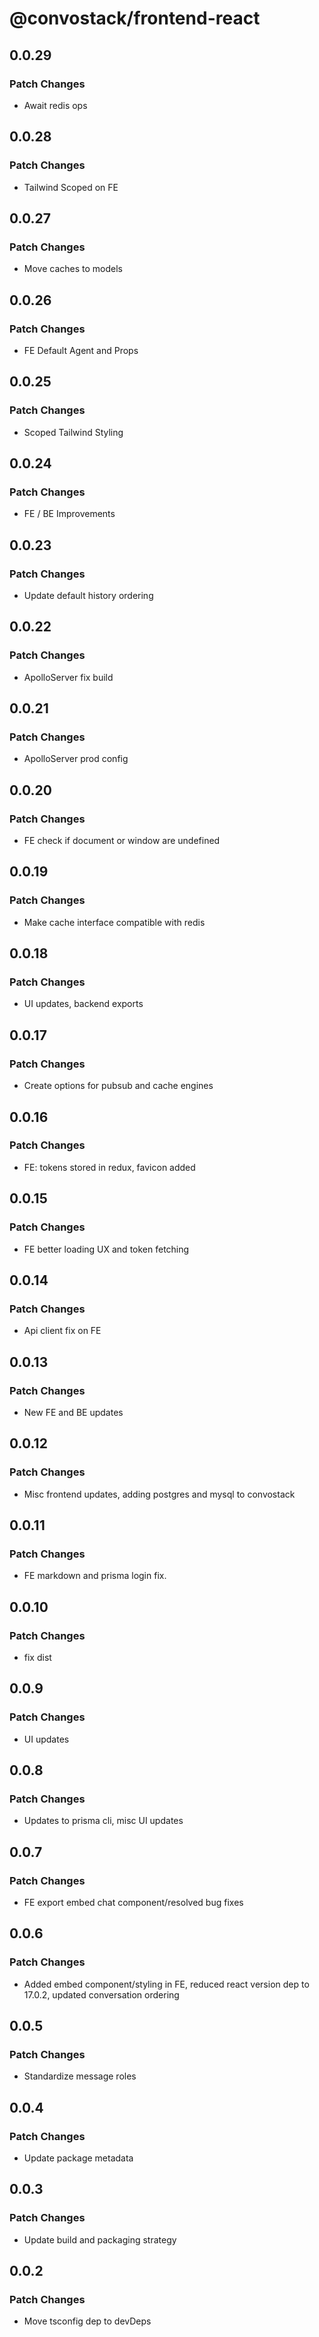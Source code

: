 # @convostack/frontend-react

## 0.0.29

### Patch Changes

- Await redis ops

## 0.0.28

### Patch Changes

- Tailwind Scoped on FE

## 0.0.27

### Patch Changes

- Move caches to models

## 0.0.26

### Patch Changes

- FE Default Agent and Props

## 0.0.25

### Patch Changes

- Scoped Tailwind Styling

## 0.0.24

### Patch Changes

- FE / BE Improvements

## 0.0.23

### Patch Changes

- Update default history ordering

## 0.0.22

### Patch Changes

- ApolloServer fix build

## 0.0.21

### Patch Changes

- ApolloServer prod config

## 0.0.20

### Patch Changes

- FE check if document or window are undefined

## 0.0.19

### Patch Changes

- Make cache interface compatible with redis

## 0.0.18

### Patch Changes

- UI updates, backend exports

## 0.0.17

### Patch Changes

- Create options for pubsub and cache engines

## 0.0.16

### Patch Changes

- FE: tokens stored in redux, favicon added

## 0.0.15

### Patch Changes

- FE better loading UX and token fetching

## 0.0.14

### Patch Changes

- Api client fix on FE

## 0.0.13

### Patch Changes

- New FE and BE updates

## 0.0.12

### Patch Changes

- Misc frontend updates, adding postgres and mysql to convostack

## 0.0.11

### Patch Changes

- FE markdown and prisma login fix.

## 0.0.10

### Patch Changes

- fix dist

## 0.0.9

### Patch Changes

- UI updates

## 0.0.8

### Patch Changes

- Updates to prisma cli, misc UI updates

## 0.0.7

### Patch Changes

- FE export embed chat component/resolved bug fixes

## 0.0.6

### Patch Changes

- Added embed component/styling in FE, reduced react version dep to 17.0.2, updated conversation ordering

## 0.0.5

### Patch Changes

- Standardize message roles

## 0.0.4

### Patch Changes

- Update package metadata

## 0.0.3

### Patch Changes

- Update build and packaging strategy

## 0.0.2

### Patch Changes

- Move tsconfig dep to devDeps
